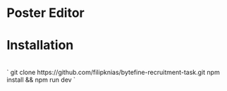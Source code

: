 # Poster Editor

# Installation
<br />
`
git clone https://github.com/filipknias/bytefine-recruitment-task.git
npm install && npm run dev
`
<br />
<br />
